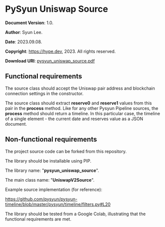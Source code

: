 # PySyun Uniswap Source


**Document Version**: 1.0.

**Author**: Syun Lee.

**Date**: 2023.09.08.

**Copyright**: https://hype.dev, 2023. All rights reserved.

**Download URI**: [pysyun_uniswap_source.pdf](./pysyun_uniswap_source.pdf)

## Functional requirements
The source class should accept the Uniswap pair address and blockchain connection settings in the constructor.

The source class should extract **reserve0** and **reserve1** values from this pair in the **process** method.
Like for any other Pysyun Pipeline sources, the **process** method should return a timeline.
In this particular case, the timeline of a single element - the current date and reserves value as a JSON document.

## Non-functional requirements
The project source code can be forked from this repository.

The library should be installable using PIP. 

The library name: "**pysyun_uniswap_source**".

The main class name: "**UniswapV2Source**".

Example source implementation (for reference):

https://github.com/pysyun/pysyun-timeline/blob/master/pysyun/timeline/filters.py#L20

The library should be tested from a Google Colab, illustrating that the functional requirements are met.
